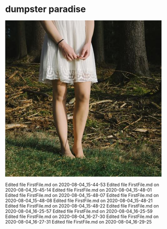 # dumpster paradise
![trashimage](shadow.jpg)

Edited file FirstFile.md on 2020-08-04_15-44-53
Edited file FirstFile.md on 2020-08-04_15-45-14
Edited file FirstFile.md on 2020-08-04_15-48-01
Edited file FirstFile.md on 2020-08-04_15-48-07
Edited file FirstFile.md on 2020-08-04_15-48-08
Edited file FirstFile.md on 2020-08-04_15-48-21
Edited file FirstFile.md on 2020-08-04_15-48-22
Edited file FirstFile.md on 2020-08-04_16-25-57
Edited file FirstFile.md on 2020-08-04_16-25-59
Edited file FirstFile.md on 2020-08-04_16-27-30
Edited file FirstFile.md on 2020-08-04_16-27-31
Edited file FirstFile.md on 2020-08-04_16-29-25
